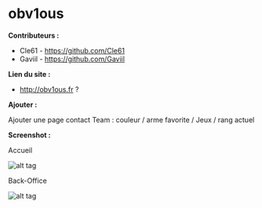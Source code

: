 # obv1ous

**Contributeurs :**
- Cle61  - https://github.com/Cle61
- Gaviil - https://github.com/Gaviil

**Lien du site :**
- http://obv1ous.fr ?

**Ajouter :**

Ajouter une page contact
Team : couleur / arme favorite / Jeux / rang actuel

**Screenshot :**


Accueil

![alt tag](http://quentinboussard.fr/img/folio/full/Obv-1.png)


Back-Office

![alt tag](http://quentinboussard.fr/img/folio/full/Obv-2.png)

<!-- **à faire au démarrage de la plateforme :**
- [app/models/user.rb] - mettre le champ "admin" à false par défaut
- Crée des utilisateurs admin

**API KEY :**

400CE5B4A6702A1A9EFD2822BC461A9D -->
